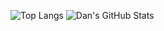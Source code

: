 ![Top Langs](https://github-readme-stats.vercel.app/api/top-langs/?username=Dan-Yee&theme=tokyonight)
![Dan's GitHub Stats](https://github-readme-stats.vercel.app/api?username=Dan-Yee&show_icons=true&theme=tokyonight)
